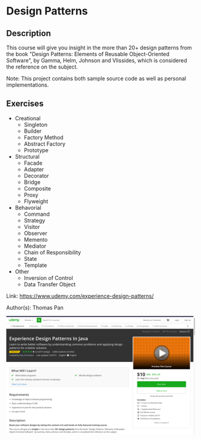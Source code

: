 # Design Patterns

## Description
This course will give you insight in the more than 20+ design patterns from the book "Design Patterns: Elements of Reusable Object-Oriented Software", by Gamma, Helm, Johnson and Vlissides, which is considered the reference on the subject.

Note: This project contains both sample source code as well as personal implementations. 

## Exercises
- Creational
  - Singleton
  - Builder
  - Factory Method
  - Abstract Factory
  - Prototype
- Structural
  - Facade
  - Adapter
  - Decorator
  - Bridge
  - Composite
  - Proxy
  - Flyweight
- Behavorial
  - Command
  - Strategy
  - Visitor
  - Observer
  - Memento
  - Mediator
  - Chain of Responsibility
  - State
  - Template
- Other
  - Inversion of Control
  - Data Transfer Object

Link: https://www.udemy.com/experience-design-patterns/

Author(s): Thomas Pan

![Course Site](/assets/images/screen-shot-001.png "Course Site")